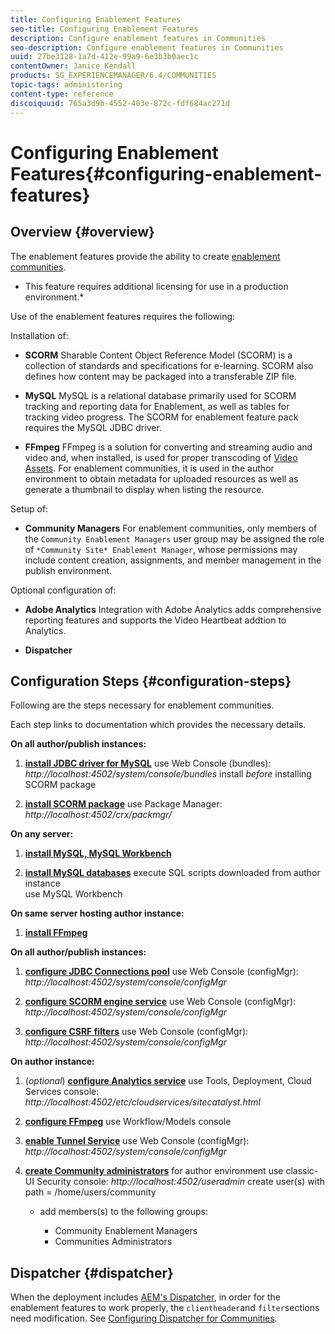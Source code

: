 ```yaml
---
title: Configuring Enablement Features
seo-title: Configuring Enablement Features
description: Configure enablement features in Communities
seo-description: Configure enablement features in Communities
uuid: 27be3128-1a7d-412e-99a9-6e3b3b0aec1c
contentOwner: Janice Kendall
products: SG_EXPERIENCEMANAGER/6.4/COMMUNITIES
topic-tags: administering
content-type: reference
discoiquuid: 765a3d9b-4552-403e-872c-fdf684ac271d
---
```


# Configuring Enablement Features{#configuring-enablement-features}

## Overview {#overview}

The enablement features provide the ability to create [enablement communities](/help/communities/overview.md#enablement-community).

* This feature requires additional licensing for use in a production environment.*

Use of the enablement features requires the following:

Installation of:

* **SCORM** 
  Sharable Content Object Reference Model (SCORM) is a collection of standards and specifications for e-learning. SCORM also defines how content may be packaged into a transferable ZIP file.

* **MySQL** 
  MySQL is a relational database primarily used for SCORM tracking and reporting data for Enablement, as well as tables for tracking video progress. The SCORM for enablement feature pack requires the MySQL JDBC driver.

* **FFmpeg** 
  FFmpeg is a solution for converting and streaming audio and video and, when installed, is used for proper transcoding of [Video Assets](/help/sites-authoring/default-components-foundation.md#video). For enablement communities, it is used in the author environment to obtain metadata for uploaded resources as well as generate a thumbnail to display when listing the resource.

Setup of:

* **Community Managers** 
  For enablement communities, only members of the `Community Enablement Managers` user group may be assigned the role of `*Community Site* Enablement Manager`, whose permissions may include content creation, assignments, and member management in the publish environment.

Optional configuration of:

* **Adobe Analytics** 
  Integration with Adobe Analytics adds comprehensive reporting features and supports the Video Heartbeat addtion to Analytics.

* **Dispatcher**

## Configuration Steps {#configuration-steps}

Following are the steps necessary for enablement communities.

Each step links to documentation which provides the necessary details.

**On all author/publish instances:**

1. **[install JDBC driver for MySQL](/help/communities/deploy-communities.md#jdbc-driver-for-mysql)** 
use Web Console (bundles): *http://localhost:4502/system/console/bundles* 
install *before* installing SCORM package

1. **[install SCORM package](/help/communities/deploy-communities.md#scorm-package)** 
use Package Manager: *http://localhost:4502/crx/packmgr/*

**On any server:**

1. **[install MySQL, MySQL Workbench](/help/communities/mysql.md)**

1. **[install MySQL databases](/help/communities/mysql.md#database-setup)** 
execute SQL scripts downloaded from author instance  
use MySQL Workbench

**On same server hosting author instance:**

1. **[install FFmpeg](/help/communities/ffmpeg.md)**

**On all author/publish instances:**

1. **[configure JDBC Connections pool](/help/communities/mysql.md#configure-jdbc-connections)** 
use Web Console (configMgr): *http://localhost:4502/system/console/configMgr*

1. **[configure SCORM engine service](/help/communities/mysql.md#aem-communities-scormengine-service)** 
use Web Console (configMgr): *http://localhost:4502/system/console/configMgr*

1. **[configure CSRF filters](/help/communities/mysql.md#adobe-granite-csrf-filter)** 
use Web Console (configMgr): *http://localhost:4502/system/console/configMgr*

**On author instance:**

1. (*optional*) **[configure Analytics service](/help/communities/analytics.md)** 
use Tools, Deployment, Cloud Services console: *http://localhost:4502/etc/cloudservices/sitecatalyst.html*

1. **[configure FFmpeg](/help/communities/ffmpeg.md#configure-ffmpeg-transcoding-service)** 
use Workflow/Models console

1. **[enable Tunnel Service](/help/communities/deploy-communities.md#tunnel-service-on-author)** 
use Web Console (configMgr): *http://localhost:4502/system/console/configMgr*

1. **[create Community administrators](/help/communities/users.md#creating-community-members)** for author environment use classic-UI Security console: *http://localhost:4502/useradmin* 
 create user(s) with path = /home/users/community  

    * add members(s) to the following groups: 
  
      * Community Enablement Managers 
      * Communities Administrators

## Dispatcher {#dispatcher}

When the deployment includes [AEM's Dispatcher](https://helpx.adobe.com/experience-manager/dispatcher/using/dispatcher.html), in order for the enablement features to work properly, the `clientheader`and `filter`sections need modification. See [Configuring Dispatcher for Communities](/help/communities/dispatcher.md#enablement).
